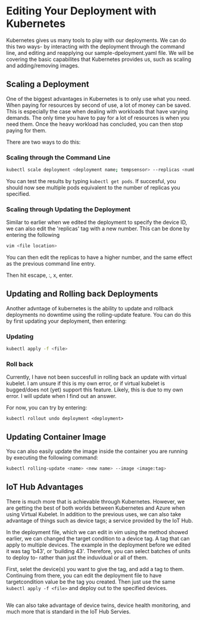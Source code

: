 # Editing Your Deployment with Kubernetes

Kubernetes gives us many tools to play with our deployments. We can do this two ways- by interacting with the deployment
through the command line, and editing and reapplying our sample-dpeloyment.yaml file. We will be covering the basic capabilites
that Kubernetes provides us, such as scaling and adding/removing images. 

## Scaling a Deployment

One of the biggest advantages in Kubernetes is to only use what you need. When paying for resources by second of use, a lot of money can be saved. This is especially the case when dealing with workloads that have varying demands. The only time you have to pay for a lot of resources is when you need them. Once the heavy workload has concluded, you can then stop paying for them. 

There are two ways to do this:

### Scaling through the Command Line

```sh
kubectl scale deployment <deployment name; tempsensor> --replicas <number of replicas>
```

You can test the results by typing ```kubectl get pods```. If succesful, you should now see multiple pods equivalent to the number
of replicas you specified. 

### Scaling through Updating the Deployment

Similar to earlier when we edited the deployment to specify the device ID, we can also edit the 'replicas' tag with a new number. This can be done by entering the following

```sh
vim <file location>
```

You can then edit the replicas to have a higher number, and the same effect as the previous command line entry.

Then hit escape, :, x, enter.

## Updating and Rolling back Deployments

Another advntage of kubernetes is the ability to update and rollback deployments no downtime using the rolling-update feature. You can do this by first updating your deployment, then entering:

### Updating

```sh 
kubectl apply -f <file>
```
### Roll back

Currently, I have not been succesfull in rolling back an update with virtual kubelet. I am unsure if this is my own error, or if virtual kubelet is bugged/does not (yet) support this feature. Likely, this is due to my own error. I will update when I find out an answer.

For now, you can try by entering:

```ssh
kubectl rollout undo deployment <deployment>
```

## Updating Container Image

You can also easily update the image inside the container you are running by executing the following command:
```sh
kubectl rolling-update <name> <new name> --image <image:tag>
```

## IoT Hub Advantages

There is much more that is achievable through Kubernetes. However, we are getting the best of both worlds between Kubernetes and Azure when using Virtual Kubelet. In addition to the previous uses, we can also take advantage of things such as device tags; a service provided by the IoT Hub.

In the deployment file, which we can edit in vim using the method showed earlier, we can changed the target condition to a device tag. A tag that can apply to multiple devices. The example in the deployment before we edited it was tag 'b43', or 'building 43'. Therefore, you can select batches of units to deploy to- rather than just the induvidual or all of them.

First, selet the device(s) you want to give the tag, and add a tag to them. Continuing from there, you can edit the deployment file to have targetcondition value be the tag you created. Then just use the same ```kubectl apply -f <file>``` and deploy out to the specified devices. 

##

We can also take advantage of device twins, device health monitoring, and much more that is standard in the IoT Hub Servies.
  
